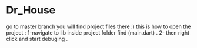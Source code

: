 # Dr_House

go to master branch you will find project files there :)
this is how to open the project :
1-navigate to lib inside project folder find (main.dart) . 
2- then right click and start debuging .
